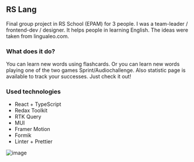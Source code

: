 ## RS Lang

Final group project in RS School (EPAM) for 3 people. I was a team-leader / frontend-dev / designer. It helps people in learning English. The ideas were taken from lingualeo.com.

### What does it do?
You can learn new words using flashcards. Or you can learn new words playing one of the two games Sprint/Audiochallenge. Also statistic page is available to track your successes. Just check it out!

### Used technologies
 - React + TypeScript
 - Redax Toolkit
 - RTK Query
 - MUI
 - Framer Motion
 - Formik
 - Linter + Prettier

![image](https://cdn.discordapp.com/attachments/574907131363590174/1016438697786363924/unknown.png)
